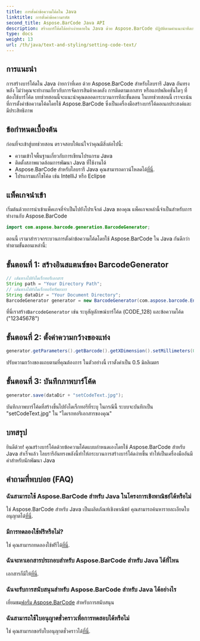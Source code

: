 ```yaml
---
title: การตั้งค่าข้อความโค้ดใน Java
linktitle: การตั้งค่าข้อความรหัส
second_title: Aspose.BarCode Java API
description: สร้างบาร์โค้ดได้อย่างง่ายดายใน Java ด้วย Aspose.BarCode ปฏิบัติตามคำแนะนำทีละขั้นตอนของเราเพื่อการปรับแต่งข้อความโค้ดที่มีประสิทธิภาพ
type: docs
weight: 13
url: /th/java/text-and-styling/setting-code-text/
---
```


## การแนะนำ

การสร้างบาร์โค้ดใน Java ง่ายกว่าที่เคย ด้วย Aspose.BarCode สำหรับไลบรารี Java อันทรงพลัง ไม่ว่าคุณจะทำงานเกี่ยวกับการจัดการสินค้าคงคลัง การติดตามเอกสาร หรือแอปพลิเคชันใดๆ ที่ต้องใช้บาร์โค้ด บทช่วยสอนนี้จะแนะนำคุณตลอดกระบวนการทีละขั้นตอน ในบทช่วยสอนนี้ เราจะเน้นที่การตั้งค่าข้อความโค้ดโดยใช้ Aspose.BarCode ซึ่งเป็นเครื่องมือสร้างบาร์โค้ดอเนกประสงค์และมีประสิทธิภาพ

## ข้อกำหนดเบื้องต้น

ก่อนที่จะเข้าสู่บทช่วยสอน ตรวจสอบให้แน่ใจว่าคุณมีสิ่งต่อไปนี้:

- ความเข้าใจพื้นฐานเกี่ยวกับการเขียนโปรแกรม Java
- ติดตั้งสภาพแวดล้อมการพัฒนา Java ที่ใช้งานได้
-  Aspose.BarCode สำหรับไลบรารี Java คุณสามารถดาวน์โหลดได้[ที่นี่](https://releases.aspose.com/barcode/java/).
- โปรแกรมแก้ไขโค้ด เช่น IntelliJ หรือ Eclipse

## แพ็คเกจนำเข้า

เริ่มต้นด้วยการนำเข้าแพ็คเกจที่จำเป็นไปยังโปรเจ็กต์ Java ของคุณ แพ็คเกจเหล่านี้จำเป็นสำหรับการทำงานกับ Aspose.BarCode

```java
import com.aspose.barcode.generation.BarcodeGenerator;

```

ตอนนี้ เรามาสำรวจกระบวนการตั้งค่าข้อความโค้ดโดยใช้ Aspose.BarCode ใน Java กันดีกว่า ทำตามขั้นตอนเหล่านี้:

## ขั้นตอนที่ 1: สร้างอินสแตนซ์ของ BarcodeGenerator

```java
// เส้นทางไปยังไดเร็กทอรีเอกสาร
String path = "Your Directory Path";
// เส้นทางไปยังไดเร็กทอรีทรัพยากร
String dataDir = "Your Document Directory";
BarcodeGenerator generator = new BarcodeGenerator(com.aspose.barcode.EncodeTypes.CODE_128, "12345678");
```

 ที่นี่เราสร้าง`BarcodeGenerator` เช่น ระบุสัญลักษณ์บาร์โค้ด (CODE_128) และข้อความโค้ด ("12345678")

## ขั้นตอนที่ 2: ตั้งค่าความกว้างของแท่ง

```java
generator.getParameters().getBarcode().getXDimension().setMillimeters(0.5f);
```

ปรับความกว้างของแถบตามที่คุณต้องการ ในตัวอย่างนี้ เราตั้งค่าเป็น 0.5 มิลลิเมตร

## ขั้นตอนที่ 3: บันทึกภาพบาร์โค้ด

```java
generator.save(dataDir + "setCodeText.jpg");
```

บันทึกภาพบาร์โค้ดที่สร้างขึ้นไปยังไดเร็กทอรีที่ระบุ ในกรณีนี้ ระบบจะบันทึกเป็น "setCodeText.jpg" ใน "ไดเรกทอรีเอกสารของคุณ"

## บทสรุป

ยินดีด้วย! คุณสร้างบาร์โค้ดด้วยข้อความโค้ดแบบกำหนดเองโดยใช้ Aspose.BarCode สำหรับ Java สำเร็จแล้ว ไลบรารีอันทรงพลังนี้ทำให้กระบวนการสร้างบาร์โค้ดง่ายขึ้น ทำให้เป็นเครื่องมืออันมีค่าสำหรับนักพัฒนา Java

## คำถามที่พบบ่อย (FAQ)

### ฉันสามารถใช้ Aspose.BarCode สำหรับ Java ในโครงการเชิงพาณิชย์ได้หรือไม่
 ใช่ Aspose.BarCode สำหรับ Java เป็นผลิตภัณฑ์เชิงพาณิชย์ คุณสามารถค้นหารายละเอียดใบอนุญาตได้[ที่นี่](https://purchase.aspose.com/buy).

### มีการทดลองใช้ฟรีหรือไม่?
 ใช่ คุณสามารถทดลองใช้ฟรีได้[ที่นี่](https://releases.aspose.com/).

### ฉันจะหาเอกสารประกอบสำหรับ Aspose.BarCode สำหรับ Java ได้ที่ไหน
 เอกสารก็มีให้[ที่นี่](https://reference.aspose.com/barcode/java/).

### ฉันจะรับการสนับสนุนสำหรับ Aspose.BarCode สำหรับ Java ได้อย่างไร
 เยี่ยมชม[ฟอรั่ม Aspose.BarCode](https://forum.aspose.com/c/barcode/13) สำหรับการสนับสนุน

### ฉันสามารถใช้ใบอนุญาตชั่วคราวเพื่อการทดสอบได้หรือไม่
 ใช่ คุณสามารถขอรับใบอนุญาตชั่วคราวได้[ที่นี่](https://purchase.aspose.com/temporary-license/).